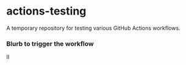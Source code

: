# actions-testing
 A temporary repository for testing various GitHub Actions workflows.

### Blurb to trigger the workflow
II
